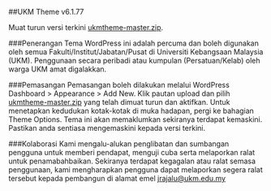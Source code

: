 ##UKM Theme v6.1.77

Muat turun versi terkini [ukmtheme-master.zip](https://github.com/jrajalu/ukmtheme/archive/master.zip).

###Penerangan
Tema WordPress ini adalah percuma dan boleh digunakan oleh semua Fakulti/Institut/Jabatan/Pusat di Universiti Kebangsaan Malaysia (UKM). Penggunaan secara peribadi atau kumpulan (Persatuan/Kelab) oleh warga UKM amat digalakkan.

###Pemasangan
Pemasangan boleh dilakukan melalui WordPress Dashboard > Appearance > Add New. Klik pautan upload dan pilih [ukmtheme-master.zip](https://github.com/jrajalu/ukmtheme/archive/master.zip) yang telah dimuat turun dan aktifkan. Untuk menetapkan kedudukan kotak-kotak di muka hadapan, pergi ke bahagian Theme Options. Tema ini akan memaklumkan sekiranya terdapat kemaskini. Pastikan anda sentiasa mengemaskini kepada versi terkini.

###Kolaborasi
Kami mengalu-alukan penglibatan dan sumbangan pengguna untuk memberi pendapat, menguji cuba serta melaporkan ralat untuk penamabahbaikan. Sekiranya terdapat kegagalan atau ralat semasa penggunaan, kami mengharapkan pengguna dapat melaporkan segera ralat tersebut kepada pembangun di alamat emel <jrajalu@ukm.edu.my>